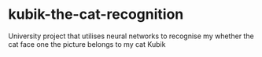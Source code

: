 # kubik-the-cat-recognition
University project that utilises neural networks to recognise my whether the cat face one the picture belongs to my cat Kubik
